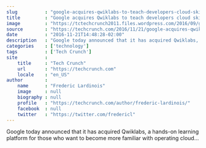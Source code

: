 ```yaml
---
slug          : "google-acquires-qwiklabs-to-teach-developers-cloud-skills"
title         : "Google acquires Qwiklabs to teach developers cloud skills"
image         : "https://tctechcrunch2011.files.wordpress.com/2016/09/google_cloud_1.jpg?w=764&h=400&crop=1"
source        : "https://techcrunch.com/2016/11/21/google-acquires-qwiklabs-to-teach-developers-cloud-skills/"
date          : "2016-11-21T14:48:28-02:00"
description   : "Google today announced that it has acquired Qwiklabs, a hands-on learning platform for those who want to become more familiar with operating cloud..."
categories    : ['technology']
tags          : ['Tech Crunch']
site          :
    title     : "Tech Crunch"
    url       : "https://techcrunch.com"
    locale    : "en_US"
author        :
    name      : "Frederic Lardinois"
    image     : null
    biography : null
    profile   : "https://techcrunch.com/author/frederic-lardinois/"
    facebook  : null
    twitter   : "https://twitter.com/fredericl"
---
```


Google today announced that it has acquired Qwiklabs, a hands-on learning platform for those who want to become more familiar with operating cloud...
